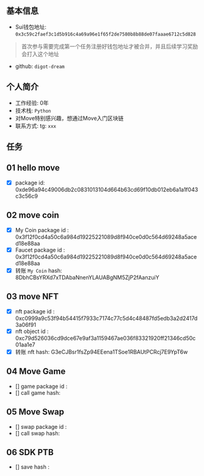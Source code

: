 ## 基本信息
- Sui钱包地址: `0x3c59c2faef3c1d5b916c4a69a96e1f65f2de7580b8b88de07faaae6712c5d828`
> 首次参与需要完成第一个任务注册好钱包地址才被合并，并且后续学习奖励会打入这个地址
- github: `digot-dream`

## 个人简介
- 工作经验: 0年
- 技术栈: `Python`
- 对Move特别感兴趣，想通过Move入门区块链
- 联系方式: tg: `xxx` 

## 任务

##   01 hello move  
- [x] package id: 0xde96a94c49006db2c0831013104d664b63cd69f10db012eb6a1a1f043c3c56c9

##   02 move coin
- [x] My Coin package id : 0x3f12f0cd4a50c6a984d19225221089d8f940ce0d0c564d69248a5aced18e88aa
- [x] Faucet package id : 0x3f12f0cd4a50c6a984d19225221089d8f940ce0d0c564d69248a5aced18e88aa
- [x] 转账 `My Coin` hash: 8DbhCBsYRXd7xTDAbaNnenYLAUABgNM5ZjP2fAanzuiY

##   03 move NFT
- [x] nft package id : 0xc0999a9c53f94b54415f7933c7174c77c5d4c48487fd5edb3a2d2417d3a06f91
- [x] nft object id : 0xc79d526036cd9dce67e9af3a1159467ae036f83321920ff21346cd50c01aa1e7
- [x] 转账 nft  hash: G3eCJBsr1fsZp94EEena1TSoe1RBAUtPCRcj7E9YpT6w

##   04 Move Game
- [] game package id :
- [] call game hash:

##   05 Move Swap
- [] swap package id :
- [] call swap hash:

##   06 SDK PTB
- [] save hash :
